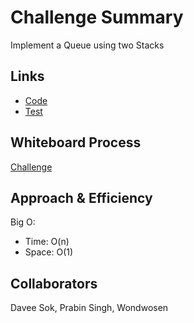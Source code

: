 # Challenge Summary
<!-- Description of the challenge -->
Implement a Queue using two Stacks

## Links

  - [Code](python/stacks_queue_pseudo/stack_queue_pseudo.py)
  - [Test](python/tests/test_stack_queue_pseudo.py)

## Whiteboard Process
<!-- Embedded whiteboard image -->
[Challenge](python/assets/Challenge11.jpg)

## Approach & Efficiency
<!-- What approach did you take? Why? What is the Big O space/time for this approach? -->
Big O:

  - Time: O(n)
  - Space: O(1)

## Collaborators
<!-- List all collaborators and credits -->
Davee Sok, Prabin Singh, Wondwosen
